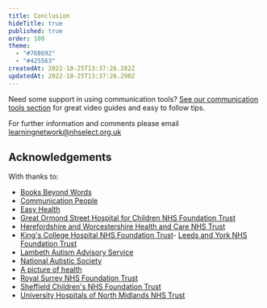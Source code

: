 ```yaml
---
title: Conclusion
hideTitle: true
published: true
order: 100
theme:   
  - "#768692"
  - "#425563"
createdAt: 2022-10-25T13:37:26.282Z
updatedAt: 2022-10-25T13:37:26.290Z
---
```

Need some support in using communication tools? [See our communication tools section](https://www.e-lfh.org.uk/programmes/cypmh_in_acute_settings/) for great video guides and easy to follow tips. 

For further information and comments please email learningnetwork@nhselect.org.uk

## Acknowledgements

With thanks to:

- [Books Beyond Words](https://www.booksbeyondwords.co.uk) 
- [Communication People](http://www.communicationpeople.co.uk) 
- [Easy Health](https://www.easyhealth.org.uk) 
- [Great Ormond Street Hospital for Children NHS Foundation Trust](https://www.gosh.nhs.uk)
- [Herefordshire and Worcestershire Health and Care NHS Trust](https://www.hacw.nhs.uk)
- [King's College Hospital NHS Foundation Trust](https://www.kch.nhs.uk/)- [Leeds and York NHS Foundation Trust](https://www.leedsandyorkpft.nhs.uk)
- [Lambeth Autism Advisory Service](https://www.lambeth.gov.uk/lambeths-send-local-offer/im-parent-or-carer/specialist-send-support-services/autism-pathway/autism-advisory-service)
- [National Autistic Society](https://www.autism.org.uk)
- [A picture of health](https://www.apictureofhealth.southwest.nhs.uk) 
- [Royal Surrey NHS Foundation Trust](https://www.royalsurrey.nhs.uk/)
- [Sheffield Children's NHS Foundation Trust](https://www.sheffieldchildrens.nhs.uk/)
- [University Hospitals of North Midlands NHS Trust](https://www.uhnm.nhs.uk)